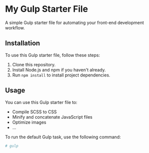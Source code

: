 # My Gulp Starter File

A simple Gulp starter file for automating your front-end development workflow.

## Installation

To use this Gulp starter file, follow these steps:

1. Clone this repository.
2. Install Node.js and npm if you haven't already.
3. Run `npm install` to install project dependencies.

## Usage

You can use this Gulp starter file to:

- Compile SCSS to CSS
- Minify and concatenate JavaScript files
- Optimize images
- ...

To run the default Gulp task, use the following command:

```bash
# gulp
